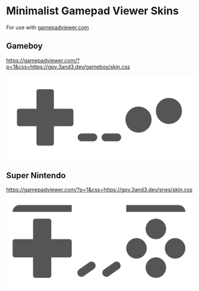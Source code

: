 # Minimalist Gamepad Viewer Skins
For use with [gamepadviewer.com](https://gamepadviewer.com/)

## Gameboy
https://gamepadviewer.com/?p=1&css=https://gpv.3and3.dev/gameboy/skin.css

<img src="gameboy/sample.png" width="600pt" alt="preview of skin"/>

## Super Nintendo
https://gamepadviewer.com/?p=1&css=https://gpv.3and3.dev/snes/skin.css

<img src="snes/sample.png" width="600pt" alt="preview of skin"/>